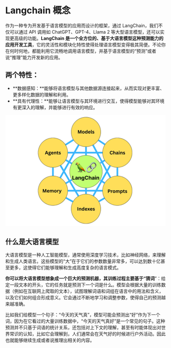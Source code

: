 # Langchain 概念



作为一种专为开发基于语言模型的应用而设计的框架，通过 LangChain，我们不仅可以通过 API 调用如 ChatGPT、GPT-4、Llama 2 等大型语言模型，还可以实现更高级的功能。**LangChain 是一个全方位的、基于大语言模型这种预测能力的应用开发工具**，它的灵活性和模块化特性使得处理语言模型变得极其简便。不论你在何时何地，都能利用它流畅地调用语言模型，并基于语言模型的“预测”或者说“推理”能力开发新的应用。



## 两个特性：



- **数据感知：**能够将语言模型与其他数据源连接起来，从而实现对更丰富、更多样化数据的理解和利用。
- **具有代理性：**能够让语言模型与其环境进行交互，使得模型能够对其环境有更深入的理解，并能够进行有效的响应。



![](Images/1.webp)



## 什么是大语言模型



大语言模型是一种人工智能模型，通常使用深度学习技术，比如神经网络，来理解和生成人类语言。这些模型的“大”在于它们的参数数量非常多，可以达到数十亿甚至更多，这使得它们能够理解和生成高度复杂的语言模式。



**你可以将大语言模型想象成一个巨大的预测机器，其训练过程主要基于“猜词**”：给定一段文本的开头，它的任务就是预测下一个词是什么。模型会根据大量的训练数据（例如在互联网上爬取的文本），试图理解词语和词组在语言中的用法和含义，以及它们如何组合形成意义。它会通过不断地学习和调整参数，使得自己的预测越来越准确。



比如我们给模型一个句子：“今天的天气真”，模型可能会预测出“好”作为下一个词，因为在它看过的大量训练数据中，“今天的天气真好”是一个常见的句子。这种预测并不只基于词语的统计关系，还包括对上下文的理解，甚至有时能体现出对世界常识的认知，比如它会理解到，人们通常会在天气好的时候进行户外活动。因此也就能够继续生成或者说推理出相关的内容。



